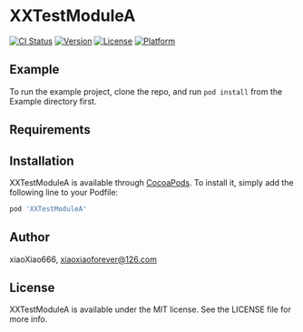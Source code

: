 # XXTestModuleA

[![CI Status](https://img.shields.io/travis/xiaoXiao666/XXTestModuleA.svg?style=flat)](https://travis-ci.org/xiaoXiao666/XXTestModuleA)
[![Version](https://img.shields.io/cocoapods/v/XXTestModuleA.svg?style=flat)](https://cocoapods.org/pods/XXTestModuleA)
[![License](https://img.shields.io/cocoapods/l/XXTestModuleA.svg?style=flat)](https://cocoapods.org/pods/XXTestModuleA)
[![Platform](https://img.shields.io/cocoapods/p/XXTestModuleA.svg?style=flat)](https://cocoapods.org/pods/XXTestModuleA)

## Example

To run the example project, clone the repo, and run `pod install` from the Example directory first.

## Requirements

## Installation

XXTestModuleA is available through [CocoaPods](https://cocoapods.org). To install
it, simply add the following line to your Podfile:

```ruby
pod 'XXTestModuleA'
```

## Author

xiaoXiao666, xiaoxiaoforever@126.com

## License

XXTestModuleA is available under the MIT license. See the LICENSE file for more info.
